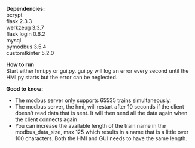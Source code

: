 **Dependencies:**                                          
bcrypt                                          
flask 2.3.3                                          
werkzeug 3.3.7                                          
flask login 0.6.2                                          
mysql                                          
pymodbus 3.5.4                                         
customtkinter 5.2.0                                         

**How to run**                                          
Start either hmi.py or gui.py. gui.py will log an error every second until the HMI.py starts but the error can be neglected. 

**Good to know:**
* The modbus server only supports 65535 trains simultaneously. 
* The modbus server, the hmi, will restart after 10 seconds if the client doesn't read data that is sent. It will then send all the data again when the client connects again
* You can increase the available length of the train name in the modbus_data_size, max 125 which results in a name that is a little over 100 characters. Both the HMI and GUI needs to have the same length.  
